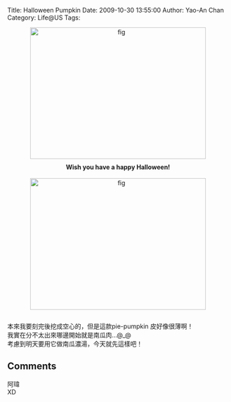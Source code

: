 Title: Halloween Pumpkin
Date: 2009-10-30 13:55:00
Author: Yao-An Chan
Category: Life@US
Tags: 


<div class='post'>
<div style="text-align: center;"><a href="http://4.bp.blogspot.com/_mvtDPM7iODU/SutTjbmpo3I/AAAAAAAAE6c/bbOPXRmZWe8/s1600-h/DSC00596.JPG"><img alt="fig" border="0" id="BLOGGER_PHOTO_ID_5398500446504067954" src="http://4.bp.blogspot.com/_mvtDPM7iODU/SutTjbmpo3I/AAAAAAAAE6c/bbOPXRmZWe8/s400/DSC00596.JPG" style="cursor: pointer; display: block; height: 300px; margin: 0px auto 10px; text-align: center; width: 400px;" /></a><span style="font-weight: bold;">Wish you have a happy Halloween!</span></div><br /><a href="http://3.bp.blogspot.com/_mvtDPM7iODU/SutUbHjpn4I/AAAAAAAAE6k/95IEBIAuWXM/s1600-h/DSC00598.JPG"><img alt="fig" border="0" id="BLOGGER_PHOTO_ID_5398501403195449218" src="http://3.bp.blogspot.com/_mvtDPM7iODU/SutUbHjpn4I/AAAAAAAAE6k/95IEBIAuWXM/s400/DSC00598.JPG" style="cursor: pointer; display: block; height: 300px; margin: 0px auto 10px; text-align: center; width: 400px;" /></a><br />本來我要刻完後挖成空心的，但是這款pie-pumpkin 皮好像很薄啊！<br />我實在分不太出來哪邊開始就是南瓜肉...@_@<br />考慮到明天要用它做南瓜濃湯，今天就先這樣吧！</div>
<h2>Comments</h2>
<div class='comments'>
<div class='comment'>
<div class='author'>阿瑋</div>
<div class='content'>
XD</div>
</div>
</div>
